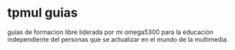# tpmul guias

guias de formacion libre liderada por mi omega5300 para la educación independiente del personas que se actualizar en el mundo de la multimedia.